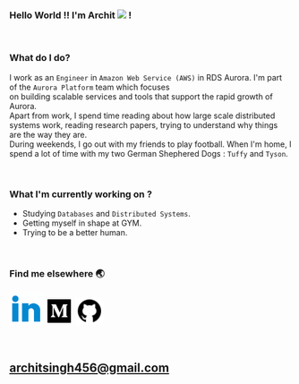 ### Hello World !! I'm Archit <img src="https://media.giphy.com/media/hvRJCLFzcasrR4ia7z/giphy.gif" width="30px"> !

<br>

### What do I do?

I work as an `Engineer` in `Amazon Web Service (AWS)` in RDS Aurora. I'm part of the `Aurora Platform` team which focuses<br>
on building scalable services and tools that support the rapid growth of Aurora.
<br>
Apart from work, I spend time reading about how large scale distributed systems work, reading research papers, trying to understand why things are the way they are. 
<br>
During weekends, I go out with my friends to play football. When I'm home, I spend a lot of time with my two German Shephered Dogs : `Tuffy` and `Tyson`.

<br>

### What I'm currently working on ?

-   Studying `Databases` and `Distributed Systems`.
-   Getting myself in shape at GYM.
-   Trying to be a better human.

<br>

### Find me elsewhere 🌏

<p align='center' float="left">
  
  [<img src="./icons/linkedin.gif" alt="drawing" width="60px" height="60px"/>][linkedin]
  [<img src="./icons/medium.gif" alt="drawing" width="50px" height="50px"/>][medium]
  [<img src="./icons/github.png" alt="drawing" width="50px" height="50px"/>][github]

</p>

<br>

## architsingh456@gmail.com

<br>

[twitter]: https://twitter.com/Archit_20
[linkedin]: https://www.linkedin.com/in/archit-singh-890203150/
[medium]: https://medium.com/@singh.archit1997
[github]: https://github.com/archit-1997

